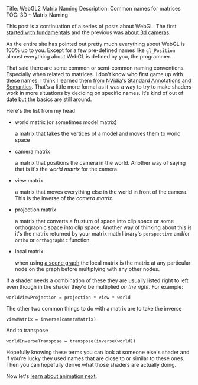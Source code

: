 Title: WebGL2 Matrix Naming
Description: Common names for matrices
TOC: 3D - Matrix Naming


This post is a continuation of a series of posts about WebGL. The first
[started with fundamentals](webgl-fundamentals.html) and the previous
was [about 3d cameras](webgl-3d-camera.html).

As the entire site has pointed out pretty much everything about WebGL is
100% up to you. Except for a few pre-defined names like `gl_Position`
almost everything about WebGL is defined by you, the programmer.

That said there are some common or semi-common naming conventions. Especially
when related to matrices. I don't know who first game up with these names. I
think I learned them [from NVidia's Standard Annotations and Semantics](https://www.nvidia.com/object/using_sas.html).
That's a little more formal as it was a way to try to make shaders work
in more situations by deciding on specific names. It's kind of out of date
but the basics are still around.

Here's the list from my head

*   world matrix (or sometimes model matrix)

    a matrix that takes the vertices of a model and moves them to world space

*   camera matrix

    a matrix that positions the camera in the world. Another way of saying
    that is it's the *world matrix* for the camera.

*   view matrix

    a matrix that moves everything else in the world in front of the camera.
    This is the inverse of the *camera matrix*.

*   projection matrix

    a matrix that converts a frustum of space into clip space or some orthographic
    space into clip space. Another way of thinking about this is it's the matrix
    returned by your matrix math library's `perspective` and/or `ortho` or
    `orthographic` function.

*   local matrix

    when using [a scene graph](webgl-scene-graph.html) the local matrix is the
    matrix at any particular node on the graph before multiplying with any other
    nodes.


If a shader needs a combination of these they are usually listed right to left
even though in the shader they'd be multiplied *on the right*. For example:

    worldViewProjection = projection * view * world

The other two common things to do with a matrix are to take the inverse

    viewMatrix = inverse(cameraMatrix)

And to transpose

    worldInverseTranspose = transpose(inverse(world))

Hopefully knowing these terms you can look at someone else's shader
and if you're lucky they used names that are close to or similar to
these ones. Then you can hopefully derive what those shaders are
actually doing.

Now let's [learn about animation next](webgl-animation.html).

